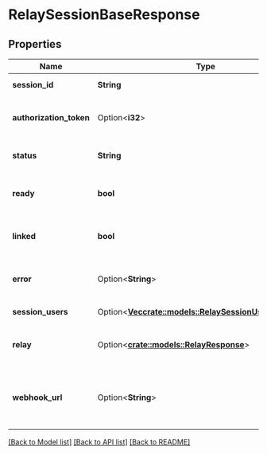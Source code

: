 # RelaySessionBaseResponse

## Properties

Name | Type | Description | Notes
------------ | ------------- | ------------- | -------------
**session_id** | **String** | The session ID | 
**authorization_token** | Option<**i32**> | The authorization token for the session | [optional]
**status** | **String** | The status of the session | 
**ready** | **bool** | If the session is ready to be used | 
**linked** | **bool** | If the session is linked to a relay | 
**error** | Option<**String**> | The error message if the session failed | [optional]
**session_users** | Option<[**Vec<crate::models::RelaySessionUserResponse>**](RelaySessionUserResponse.md)> | List Session Users | [optional]
**relay** | Option<[**crate::models::RelayResponse**](RelayResponse.md)> | The relay details the session is linked to | [optional]
**webhook_url** | Option<**String**> | The webhook URL that we will call once the session is ready | [optional]

[[Back to Model list]](../README.md#documentation-for-models) [[Back to API list]](../README.md#documentation-for-api-endpoints) [[Back to README]](../README.md)


